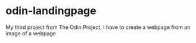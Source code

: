 # odin-landingpage
My third project from The Odin Project, I have to create a webpage from an image of a webpage
